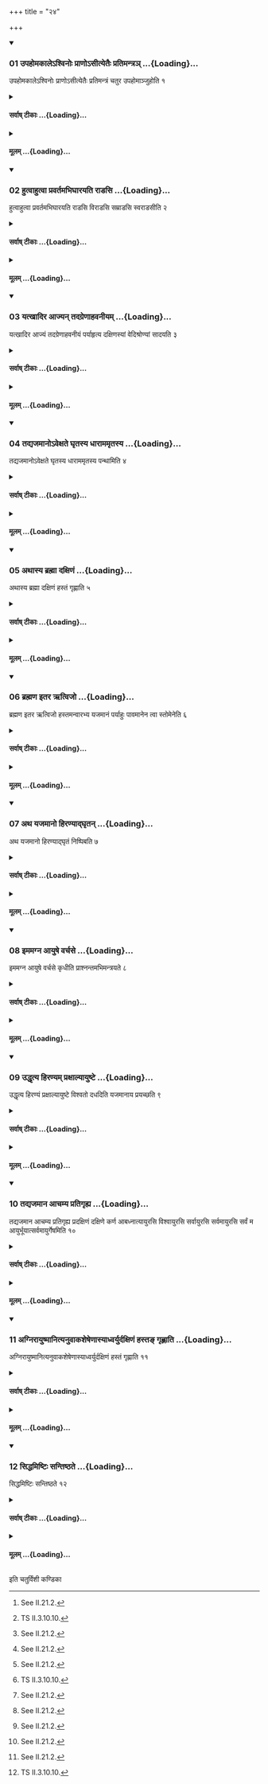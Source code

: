 +++
title = "२४"

+++

<div class="js_include" includetitle="true" newlevelforh1="3" unfilled url="/vedAH_yajuH/taittirIyam/sUtram/ApastambaH/shrautam/vishvAsa-prastutiH/19/24/01_upahomakAle-shvinoH_prANo-sItyetaiH_pratimantra~n.md">
<details open><summary><h3>01 उपहोमकालेऽश्विनोः प्राणोऽसीत्येतैः प्रतिमन्त्रञ् ...{Loading}...</h3></summary>

उपहोमकालेऽश्विनोः प्राणोऽसीत्येतैः प्रतिमन्त्रं चतुर उपहोमाञ्जुहोति १
</details>
</div>
<div class="js_include collapsed" newlevelforh1="4" title="सर्वाष् टीकाः" unfilled url="/vedAH_yajuH/taittirIyam/sUtram/ApastambaH/shrautam/sarvASh_TIkAH/19/24/01_upahomakAle-shvinoH_prANo-sItyetaiH_pratimantra~n.md">
<details><summary><h4>सर्वाष् टीकाः ...{Loading}...</h4></summary>
<details><summary>थिते</summary>

1. At the time of performing the by-offerings,[^1] (the Adhvaryu) offers four by-offerings, with each of the formulae beginning with aśvinoḥ prāṇosi.[^2]   

[^1]: See II.21.2.  

[^2]: TS II.3.10.10.  
</details>
</details>
</div>
<div class="js_include collapsed" newlevelforh1="4" title="मूलम्" unfilled url="/vedAH_yajuH/taittirIyam/sUtram/ApastambaH/shrautam/mUlam/19/24/01_upahomakAle-shvinoH_prANo-sItyetaiH_pratimantra~n.md">
<details><summary><h4>मूलम् ...{Loading}...</h4></summary>

उपहोमकालेऽश्विनोः प्राणोऽसीत्येतैः प्रतिमन्त्रं चतुर उपहोमाञ्जुहोति १
</details>
</div>
<div class="js_include" includetitle="true" newlevelforh1="3" unfilled url="/vedAH_yajuH/taittirIyam/sUtram/ApastambaH/shrautam/vishvAsa-prastutiH/19/24/02_hutvAhutvA_pravartamabhighArayati_rADasi.md">
<details open><summary><h3>02 हुत्वाहुत्वा प्रवर्तमभिघारयति राडसि ...{Loading}...</h3></summary>

हुत्वाहुत्वा प्रवर्तमभिघारयति राडसि विराडसि सम्राडसि स्वराडसीति २
</details>
</div>
<div class="js_include collapsed" newlevelforh1="4" title="सर्वाष् टीकाः" unfilled url="/vedAH_yajuH/taittirIyam/sUtram/ApastambaH/shrautam/sarvASh_TIkAH/19/24/02_hutvAhutvA_pravartamabhighArayati_rADasi.md">
<details><summary><h4>सर्वाष् टीकाः ...{Loading}...</h4></summary>
<details><summary>थिते</summary>

2. After having offered, each time he pours the ghee remaining in the spoon on the ear-ring with rāḍasi svarāḍasi...[^1]  

[^1]: Cp. XXII.25.22. 
</details>
</details>
</div>
<div class="js_include collapsed" newlevelforh1="4" title="मूलम्" unfilled url="/vedAH_yajuH/taittirIyam/sUtram/ApastambaH/shrautam/mUlam/19/24/02_hutvAhutvA_pravartamabhighArayati_rADasi.md">
<details><summary><h4>मूलम् ...{Loading}...</h4></summary>

हुत्वाहुत्वा प्रवर्तमभिघारयति राडसि विराडसि सम्राडसि स्वराडसीति २
</details>
</div>
<div class="js_include" includetitle="true" newlevelforh1="3" unfilled url="/vedAH_yajuH/taittirIyam/sUtram/ApastambaH/shrautam/vishvAsa-prastutiH/19/24/03_yatkhAdira_Ajyan_tadagreNAhavanIyam.md">
<details open><summary><h3>03 यत्खादिर आज्यन् तदग्रेणाहवनीयम् ...{Loading}...</h3></summary>

यत्खादिर आज्यं तदग्रेणाहवनीयं पर्याहृत्य दक्षिणस्यां वेदिश्रोण्यां सादयति ३
</details>
</div>
<div class="js_include collapsed" newlevelforh1="4" title="सर्वाष् टीकाः" unfilled url="/vedAH_yajuH/taittirIyam/sUtram/ApastambaH/shrautam/sarvASh_TIkAH/19/24/03_yatkhAdira_Ajyan_tadagreNAhavanIyam.md">
<details><summary><h4>सर्वाष् टीकाः ...{Loading}...</h4></summary>
<details><summary>थिते</summary>

3. Having brought the ghee in the Khadira-pot by the north of the Āhavanīya he places it on the south-western corner of the altar.  
</details>
</details>
</div>
<div class="js_include collapsed" newlevelforh1="4" title="मूलम्" unfilled url="/vedAH_yajuH/taittirIyam/sUtram/ApastambaH/shrautam/mUlam/19/24/03_yatkhAdira_Ajyan_tadagreNAhavanIyam.md">
<details><summary><h4>मूलम् ...{Loading}...</h4></summary>

यत्खादिर आज्यं तदग्रेणाहवनीयं पर्याहृत्य दक्षिणस्यां वेदिश्रोण्यां सादयति ३
</details>
</div>
<div class="js_include" includetitle="true" newlevelforh1="3" unfilled url="/vedAH_yajuH/taittirIyam/sUtram/ApastambaH/shrautam/vishvAsa-prastutiH/19/24/04_tadyajamAno-vexate_ghRtasya_dhArAmamRtasya.md">
<details open><summary><h3>04 तद्यजमानोऽवेक्षते घृतस्य धाराममृतस्य ...{Loading}...</h3></summary>

तद्यजमानोऽवेक्षते घृतस्य धाराममृतस्य पन्थामिति ४
</details>
</div>
<div class="js_include collapsed" newlevelforh1="4" title="सर्वाष् टीकाः" unfilled url="/vedAH_yajuH/taittirIyam/sUtram/ApastambaH/shrautam/sarvASh_TIkAH/19/24/04_tadyajamAno-vexate_ghRtasya_dhArAmamRtasya.md">
<details><summary><h4>सर्वाष् टीकाः ...{Loading}...</h4></summary>
<details><summary>थिते</summary>

4. The sacrificer looks into it with ghr̥tasya dhārām....[^1]   

[^1]: TS IL3.10.c. 
</details>
</details>
</div>
<div class="js_include collapsed" newlevelforh1="4" title="मूलम्" unfilled url="/vedAH_yajuH/taittirIyam/sUtram/ApastambaH/shrautam/mUlam/19/24/04_tadyajamAno-vexate_ghRtasya_dhArAmamRtasya.md">
<details><summary><h4>मूलम् ...{Loading}...</h4></summary>

तद्यजमानोऽवेक्षते घृतस्य धाराममृतस्य पन्थामिति ४
</details>
</div>
<div class="js_include" includetitle="true" newlevelforh1="3" unfilled url="/vedAH_yajuH/taittirIyam/sUtram/ApastambaH/shrautam/vishvAsa-prastutiH/19/24/05_athAsya_brahmA_daxiNaM.md">
<details open><summary><h3>05 अथास्य ब्रह्मा दक्षिणं ...{Loading}...</h3></summary>

अथास्य ब्रह्मा दक्षिणं हस्तं गृह्णाति ५
</details>
</div>
<div class="js_include collapsed" newlevelforh1="4" title="सर्वाष् टीकाः" unfilled url="/vedAH_yajuH/taittirIyam/sUtram/ApastambaH/shrautam/sarvASh_TIkAH/19/24/05_athAsya_brahmA_daxiNaM.md">
<details><summary><h4>सर्वाष् टीकाः ...{Loading}...</h4></summary>
<details><summary>थिते</summary>

5. Then the Brahman holds his right hand. 
</details>
</details>
</div>
<div class="js_include collapsed" newlevelforh1="4" title="मूलम्" unfilled url="/vedAH_yajuH/taittirIyam/sUtram/ApastambaH/shrautam/mUlam/19/24/05_athAsya_brahmA_daxiNaM.md">
<details><summary><h4>मूलम् ...{Loading}...</h4></summary>

अथास्य ब्रह्मा दक्षिणं हस्तं गृह्णाति ५
</details>
</div>
<div class="js_include" includetitle="true" newlevelforh1="3" unfilled url="/vedAH_yajuH/taittirIyam/sUtram/ApastambaH/shrautam/vishvAsa-prastutiH/19/24/06_brahmaNa_itara_Rtvijo.md">
<details open><summary><h3>06 ब्रह्मण इतर ऋत्विजो ...{Loading}...</h3></summary>

ब्रह्मण इतर ऋत्विजो हस्तमन्वारभ्य यजमानं पर्याहुः पावमानेन त्वा स्तोमेनेति ६
</details>
</div>
<div class="js_include collapsed" newlevelforh1="4" title="सर्वाष् टीकाः" unfilled url="/vedAH_yajuH/taittirIyam/sUtram/ApastambaH/shrautam/sarvASh_TIkAH/19/24/06_brahmaNa_itara_Rtvijo.md">
<details><summary><h4>सर्वाष् टीकाः ...{Loading}...</h4></summary>
<details><summary>थिते</summary>

6. The other priests holding the (right) hand of the Brahman uttering pavamānena tvā stomena...[^1] surround the sacrificer.[^2]   

[^1]: TS II.3.10.d.  

[^2]: Cf. TS II.3.1.4.  
</details>
</details>
</div>
<div class="js_include collapsed" newlevelforh1="4" title="मूलम्" unfilled url="/vedAH_yajuH/taittirIyam/sUtram/ApastambaH/shrautam/mUlam/19/24/06_brahmaNa_itara_Rtvijo.md">
<details><summary><h4>मूलम् ...{Loading}...</h4></summary>

ब्रह्मण इतर ऋत्विजो हस्तमन्वारभ्य यजमानं पर्याहुः पावमानेन त्वा स्तोमेनेति ६
</details>
</div>
<div class="js_include" includetitle="true" newlevelforh1="3" unfilled url="/vedAH_yajuH/taittirIyam/sUtram/ApastambaH/shrautam/vishvAsa-prastutiH/19/24/07_atha_yajamAno_hiraNyAdghRtan.md">
<details open><summary><h3>07 अथ यजमानो हिरण्याद्घृतन् ...{Loading}...</h3></summary>

अथ यजमानो हिरण्याद्घृतं निष्पिबति ७
</details>
</div>
<div class="js_include collapsed" newlevelforh1="4" title="सर्वाष् टीकाः" unfilled url="/vedAH_yajuH/taittirIyam/sUtram/ApastambaH/shrautam/sarvASh_TIkAH/19/24/07_atha_yajamAno_hiraNyAdghRtan.md">
<details><summary><h4>सर्वाष् टीकाः ...{Loading}...</h4></summary>
<details><summary>थिते</summary>

7. Then the sacrificer drinks out ghee from the gold (i.e from the ear-ring).[^1]   

[^1]: Cf.TS II.3.11.5.  
</details>
</details>
</div>
<div class="js_include collapsed" newlevelforh1="4" title="मूलम्" unfilled url="/vedAH_yajuH/taittirIyam/sUtram/ApastambaH/shrautam/mUlam/19/24/07_atha_yajamAno_hiraNyAdghRtan.md">
<details><summary><h4>मूलम् ...{Loading}...</h4></summary>

अथ यजमानो हिरण्याद्घृतं निष्पिबति ७
</details>
</div>
<div class="js_include" includetitle="true" newlevelforh1="3" unfilled url="/vedAH_yajuH/taittirIyam/sUtram/ApastambaH/shrautam/vishvAsa-prastutiH/19/24/08_imamagna_AyuShe_varchase.md">
<details open><summary><h3>08 इममग्न आयुषे वर्चसे ...{Loading}...</h3></summary>

इममग्न आयुषे वर्चसे कृधीति प्राश्नन्तमभिमन्त्रयते ८
</details>
</div>
<div class="js_include collapsed" newlevelforh1="4" title="सर्वाष् टीकाः" unfilled url="/vedAH_yajuH/taittirIyam/sUtram/ApastambaH/shrautam/sarvASh_TIkAH/19/24/08_imamagna_AyuShe_varchase.md">
<details><summary><h4>सर्वाष् टीकाः ...{Loading}...</h4></summary>
<details><summary>थिते</summary>

8. (The Adhvaryu) addresses (the sacrificer while he is drinking (the ghee), with imam agna āyuṣe....[^1]   

[^1]: TS II.3.10.e.  
</details>
</details>
</div>
<div class="js_include collapsed" newlevelforh1="4" title="मूलम्" unfilled url="/vedAH_yajuH/taittirIyam/sUtram/ApastambaH/shrautam/mUlam/19/24/08_imamagna_AyuShe_varchase.md">
<details><summary><h4>मूलम् ...{Loading}...</h4></summary>

इममग्न आयुषे वर्चसे कृधीति प्राश्नन्तमभिमन्त्रयते ८
</details>
</div>
<div class="js_include" includetitle="true" newlevelforh1="3" unfilled url="/vedAH_yajuH/taittirIyam/sUtram/ApastambaH/shrautam/vishvAsa-prastutiH/19/24/09_uddhRtya_hiraNyam_praxAlyAyuShTe.md">
<details open><summary><h3>09 उद्धृत्य हिरण्यम् प्रक्षाल्यायुष्टे ...{Loading}...</h3></summary>

उद्धृत्य हिरण्यं प्रक्षाल्यायुष्टे विश्वतो दधदिति यजमानाय प्रयच्छति ९
</details>
</div>
<div class="js_include collapsed" newlevelforh1="4" title="सर्वाष् टीकाः" unfilled url="/vedAH_yajuH/taittirIyam/sUtram/ApastambaH/shrautam/sarvASh_TIkAH/19/24/09_uddhRtya_hiraNyam_praxAlyAyuShTe.md">
<details><summary><h4>सर्वाष् टीकाः ...{Loading}...</h4></summary>
<details><summary>थिते</summary>

9. Having lifted up the gold (i.e. the ear-ring from the pot), having washed it, he gives it to the sacrificer with āyuṣṭe sarvato dadhat...[^1]  

[^1]: TS I.3.14.1. 
</details>
</details>
</div>
<div class="js_include collapsed" newlevelforh1="4" title="मूलम्" unfilled url="/vedAH_yajuH/taittirIyam/sUtram/ApastambaH/shrautam/mUlam/19/24/09_uddhRtya_hiraNyam_praxAlyAyuShTe.md">
<details><summary><h4>मूलम् ...{Loading}...</h4></summary>

उद्धृत्य हिरण्यं प्रक्षाल्यायुष्टे विश्वतो दधदिति यजमानाय प्रयच्छति ९
</details>
</div>
<div class="js_include" includetitle="true" newlevelforh1="3" unfilled url="/vedAH_yajuH/taittirIyam/sUtram/ApastambaH/shrautam/vishvAsa-prastutiH/19/24/10_tadyajamAna_Achamya_pratigRhya.md">
<details open><summary><h3>10 तद्यजमान आचम्य प्रतिगृह्य ...{Loading}...</h3></summary>

तद्यजमान आचम्य प्रतिगृह्य प्रदक्षिणं दक्षिणे कर्ण आबध्नात्यायुरसि विश्वायुरसि सर्वायुरसि सर्वमायुरसि सर्वं म आयुर्भूयात्सर्वमायुर्गेषमिति १०
</details>
</div>
<div class="js_include collapsed" newlevelforh1="4" title="सर्वाष् टीकाः" unfilled url="/vedAH_yajuH/taittirIyam/sUtram/ApastambaH/shrautam/sarvASh_TIkAH/19/24/10_tadyajamAna_Achamya_pratigRhya.md">
<details><summary><h4>सर्वाष् टीकाः ...{Loading}...</h4></summary>
<details><summary>थिते</summary>

10. After having sipped water, and having accepted it (the golden ear-ring) the sacrificer fixes it from the right side in his right ear with ayurasi....[^1]  

[^1]: TB II.5.7.2.  
</details>
</details>
</div>
<div class="js_include collapsed" newlevelforh1="4" title="मूलम्" unfilled url="/vedAH_yajuH/taittirIyam/sUtram/ApastambaH/shrautam/mUlam/19/24/10_tadyajamAna_Achamya_pratigRhya.md">
<details><summary><h4>मूलम् ...{Loading}...</h4></summary>

तद्यजमान आचम्य प्रतिगृह्य प्रदक्षिणं दक्षिणे कर्ण आबध्नात्यायुरसि विश्वायुरसि सर्वायुरसि सर्वमायुरसि सर्वं म आयुर्भूयात्सर्वमायुर्गेषमिति १०
</details>
</div>
<div class="js_include" includetitle="true" newlevelforh1="3" unfilled url="/vedAH_yajuH/taittirIyam/sUtram/ApastambaH/shrautam/vishvAsa-prastutiH/19/24/11_agnirAyuShmAnityanuvAkasheSheNAsyAdhvaryurdaxiNaM_hasta~N_gRhNAti.md">
<details open><summary><h3>11 अग्निरायुष्मानित्यनुवाकशेषेणास्याध्वर्युर्दक्षिणं हस्तङ् गृह्णाति ...{Loading}...</h3></summary>

अग्निरायुष्मानित्यनुवाकशेषेणास्याध्वर्युर्दक्षिणं हस्तं गृह्णाति ११
</details>
</div>
<div class="js_include collapsed" newlevelforh1="4" title="सर्वाष् टीकाः" unfilled url="/vedAH_yajuH/taittirIyam/sUtram/ApastambaH/shrautam/sarvASh_TIkAH/19/24/11_agnirAyuShmAnityanuvAkasheSheNAsyAdhvaryurdaxiNaM_hasta~N_gRhNAti.md">
<details><summary><h4>सर्वाष् टीकाः ...{Loading}...</h4></summary>
<details><summary>थिते</summary>

11. The Adhvaryu holds right hand of the sacrificer[^1] with the remaining part of the section viz. agnirāyuṣmān.[^2]  

[^1]: Cp. TS II.3.11.5.  

[^2]: TS II.3.10.f. 
</details>
</details>
</div>
<div class="js_include collapsed" newlevelforh1="4" title="मूलम्" unfilled url="/vedAH_yajuH/taittirIyam/sUtram/ApastambaH/shrautam/mUlam/19/24/11_agnirAyuShmAnityanuvAkasheSheNAsyAdhvaryurdaxiNaM_hasta~N_gRhNAti.md">
<details><summary><h4>मूलम् ...{Loading}...</h4></summary>

अग्निरायुष्मानित्यनुवाकशेषेणास्याध्वर्युर्दक्षिणं हस्तं गृह्णाति ११
</details>
</div>
<div class="js_include" includetitle="true" newlevelforh1="3" unfilled url="/vedAH_yajuH/taittirIyam/sUtram/ApastambaH/shrautam/vishvAsa-prastutiH/19/24/12_siddhamiShTiH_santiShThate.md">
<details open><summary><h3>12 सिद्धमिष्टिः सन्तिष्ठते ...{Loading}...</h3></summary>

सिद्धमिष्टिः सन्तिष्ठते १२
</details>
</div>
<div class="js_include collapsed" newlevelforh1="4" title="सर्वाष् टीकाः" unfilled url="/vedAH_yajuH/taittirIyam/sUtram/ApastambaH/shrautam/sarvASh_TIkAH/19/24/12_siddhamiShTiH_santiShThate.md">
<details><summary><h4>सर्वाष् टीकाः ...{Loading}...</h4></summary>
<details><summary>थिते</summary>

12. The offering (then) stands completely established in accordance with the basic paradigm. 
</details>
</details>
</div>
<div class="js_include collapsed" newlevelforh1="4" title="मूलम्" unfilled url="/vedAH_yajuH/taittirIyam/sUtram/ApastambaH/shrautam/mUlam/19/24/12_siddhamiShTiH_santiShThate.md">
<details><summary><h4>मूलम् ...{Loading}...</h4></summary>

सिद्धमिष्टिः सन्तिष्ठते १२
</details>
</div>





  
इति चतुर्विंशी कण्डिका 
